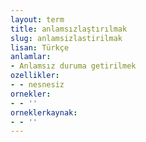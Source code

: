 ```yaml
---
layout: term
title: anlamsızlaştırılmak
slug: anlamsizlastirilmak
lisan: Türkçe
anlamlar:
- Anlamsız duruma getirilmek
ozellikler:
- - nesnesiz
ornekler:
- - ''
orneklerkaynak:
- - ''
---
```

